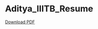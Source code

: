 # Aditya_IIITB_Resume
[Download PDF](https://github.com/addy0328p/Aditya_IIITB_Resume/blob/main/vd%20(1).pdf)
